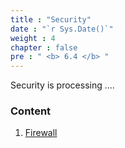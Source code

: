 ```yaml
---
title : "Security"
date : "`r Sys.Date()`"
weight : 4
chapter : false
pre : " <b> 6.4 </b> "
---
```


Security is processing ....


### Content

1. [Firewall](6.4.1-firewall/)
